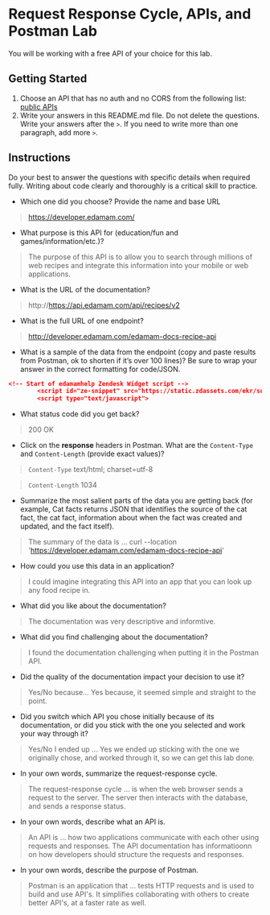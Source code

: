 # Request Response Cycle, APIs, and Postman Lab

You will be working with a free API of your choice for this lab.

## Getting Started

1. Choose an API that has no auth and no CORS from the following list: [public APIs](https://github.com/public-apis/public-apis)
1. Write your answers in this README.md file. Do not delete the questions. Write your answers after the `>`. If you need to write more than one paragraph, add more `>`.

## Instructions

Do your best to answer the questions with specific details when required fully. Writing about code clearly and thoroughly is a critical skill to practice. 

- Which one did you choose? Provide the name and base URL

> https://developer.edamam.com/

- What purpose is this API for (education/fun and games/information/etc.)?

> The purpose of this API is to allow you to search through millions of web recipes and integrate this information into your mobile or web applications.

- What is the URL of the documentation?

> http://https://api.edamam.com/api/recipes/v2

- What is the full URL of one endpoint?

> http://developer.edamam.com/edamam-docs-recipe-api

- What is a sample of the data from the endpoint (copy and paste results from Postman, ok to shorten if it’s over 100 lines)? Be sure to wrap your answer in the correct formatting for code/JSON.

```json 
<!-- Start of edamamhelp Zendesk Widget script -->
		<script id="ze-snippet" src="https://static.zdassets.com/ekr/snippet.js?key=c3c17823-b543-44d2-886d-3e2e2e271de9"></script>
		<script type="text/javascript">

```

- What status code did you get back?

> 200 OK

- Click on the **response** headers in Postman. What are the `Content-Type` and `Content-Length` (provide exact values)?

> `Content-Type` text/html; charset=utf-8

> `Content-Length`  1034

- Summarize the most salient parts of the data you are getting back (for example, Cat facts returns JSON that identifies the source of the cat fact, the cat fact, information about when the fact was created and updated, and the fact itself).

> The summary of the data is ... curl --location 'https://developer.edamam.com/edamam-docs-recipe-api'

- How could you use this data in an application?

> I could imagine integrating this API into an app that you can look up any food recipe in.

- What did you like about the documentation?

> The documentation was very descriptive and informtive.

- What did you find challenging about the documentation?

> I found the documentation challenging when putting it in the Postman API.

- Did the quality of the documentation impact your decision to use it?

> Yes/No because... Yes because, it seemed simple and straight to the point.

- Did you switch which API you chose initially because of its documentation, or did you stick with the one you selected and work your way through it?

> Yes/No I ended up ... Yes we ended up sticking with the one we originally chose, and worked through it, so we can get this lab done. 

- In your own words, summarize the request-response cycle.

> The request-response cycle ... is when the web browser sends a request to the server. The server then interacts with the database, and sends a response status.

- In your own words, describe what an API is.

> An API is ... how two applications communicate with each other using requests and responses. The API documentation has informatioonn on how developers should structure the requests and responses.

- In your own words, describe the purpose of Postman.

> Postman is an application that ... tests HTTP requests and is used to build and use API's. It simplifies collaborating with others to create better API's, at a faster rate as well.
